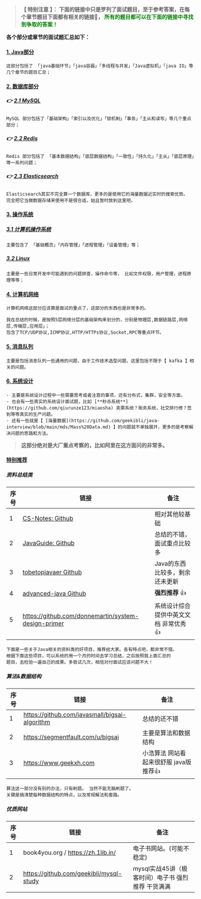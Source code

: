 
> **【 特别注意 】： 下面的链接中只是罗列了面试题目，至于参考答案，在每个章节题目下面都有相关的链接🔗， <font color=green>所有的题目都可以在下面的链接中寻找到争取的答案！</font>**

**各个部分或章节的面试题汇总如下：** 

####  [1. Java部分](https://github.com/geekibli/java-interview/blob/main/mds/Java.md)
```
这部分包括了 「java基础环节」「java容器」「多线程与并发」「Java虚拟机」「java IO」等几个章节的题目汇总；
```
#### [2. 数据库部分]()
##### 👉  [2.1 MySQL](https://github.com/geekibli/java-interview/blob/main/mds/MySQL.md)  
```
MySQL 部分包括了「基础架构」「索引以及优化」「锁机制」「事务」「主从和读写」等几个重点部分；
```
##### 👉  [2.2 Redis](https://github.com/geekibli/java-interview/blob/main/mds/Redis.md)
```
Redis 部分包括了 「基本数据结构」「底层数据结构」「一致性」「持久化」「主从」「底层原理」等一系列问题；
```
##### 👉 [2.3 Elasticsearch](https://github.com/geekibli/java-interview/blob/main/mds/Elasticsearch.md)
```
Elasticsearch其实不完全算一个数据库，更多的是使用它的海量数据近实时的搜索优势。
完全把它当做数据存储来使用不是很合适，姑且暂时放到这里吧。
```
#### [3. 操作系统](https://github.com/geekibli/java-interview/blob/main/mds/Computer%20OS.md)
##### [3.1 计算机操作系统](https://github.com/geekibli/java-interview/blob/main/mds/Computer%20OS.md)
```
主要包含了 「基础概念」「内存管理」「进程管理」「设备管理」等；
```
##### [3.2 Linux](https://github.com/geekibli/java-interview/blob/main/mds/Computer%20OS.md)
```
主要是一些日常开发中可能遇到的问题排查，操作命令等， 比如文件权限，用户管理，进程原理等等；
```
#### [4. 计算机网络](https://github.com/geekibli/java-interview/blob/main/mds/Computer%20Network.md)
```
计算机网络这部分应该算是面试的重点了，这部分的东西也是非常多的。  

我在总结的时候，是按照5层网络分层的基础架构来划分的，分别是物理层,数据链路层,网络层,传输层,应用层」；
包含了TCP/UDP协议,ICMP协议,HTTP/HTTPs协议,Socket,RPC等重点环节。
```
#### [5. 消息队列](https://github.com/geekibli/java-interview/blob/main/mds/Message%20Queue.md)
```
主要是包括消息队列一些通用的问题，由于工作技术选型问题，这里包括不限于【 kafka 】相关的问题。
```
#### [6. 系统设计](https://github.com/geekibli/java-interview/blob/main/mds/System%20Design.md)
```
- 主要是系统设计过程中一些需要思考或者注意的事项，还有分布式，集群，安全等方面。  
- 也会有一些真实的系统设计面试题，比如 [**秒杀系统**](https://github.com/qiurunze123/miaosha) 卖票系统？账务系统，社交排行榜？签到等等真实的生产问题。 
- 还有一些就是【 [海量数据](https://github.com/geekibli/java-interview/blob/main/mds/Mass%20Data.md) 】的问题就不单独展开，更多的是考察解决问题的思路和方法。
```
> **这部分绝对是大厂重点考察的，比如阿里在这方面问的非常多。**

#### [特别推荐](#)

##### 资料总结类

| 序号| 链接 | 备注 | 
| ---- | ---- | ---- | 
| 1 | [CS-Notes: Github](https://github.com/CyC2018/CS-Notes) | 相对其他较基础 |
| 2 | [JavaGuide: Github](https://github.com/Snailclimb/JavaGuide) | 总结的不错，面试重点比较多|
| 3 | [tobetopjavaer Github](http://hollischuang.gitee.io/tobetopjavaer/#/) | Java的东西比较多，剩余还未更新|
| 4 |  [advanced-java Github](https://github.com/doocs/advanced-java)  | **强烈推荐** 👍 |
| 5 | https://github.com/donnemartin/system-design-primer | 系统设计综合 提供中英文文档 非常优秀 👍 |  


```
下面是一些关于Java相关的资料类的好项目，推荐给大家。各有特点吧，都非常不错。
根据下面这些项目，可以系统的用一个月的时间去学习总结，之后按照我上面汇总的
题目，去检验一遍自己的成果。多尝试几次，相信对付面试应该问题不大！
```

##### 算法&数据结构

|  序号 |  链接   |  备注  | 
| ---- | ---- | ---- | 
| 1 | https://github.com/javasmall/bigsai-algorithm | 总结的还不错 |
| 2 | https://segmentfault.com/u/bigsai | 主要是算法和数据结构 |
| 3 | https://www.geekxh.com | 小浩算法 网站看起来很舒服 java版  推荐👍| 

```
算法这一部分没有别的办法，只有刷题。 当然不能无脑刷题了。
关键是搞清楚每种数据结构的特点，以及常规解法和套路。
```


##### 优质网站

|  序号 |  链接   |  备注  | 
| ---- | ---- | ---- | 
| 1 | book4you.org / https://zh.1lib.in/| 电子书网站。(可能不稳定)  | 
| 2 | https://github.com/geekibli/mysql-study | mysql实战45讲（极客时间）电子书  强烈推荐 干货满满 | 





